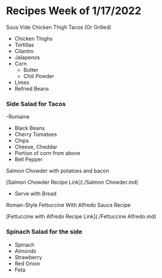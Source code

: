 # Recipes Week of 1/17/2022

Sous Vide Chicken Thigh Tacos (Or Grilled)

-   Chicken Thighs
-   Tortillas
-   Cilantro
-   Jalapenos
-   Corn
    -   Butter
    -   Chili Powder
-   Limes
-   Refried Beans

### Side Salad for Tacos

-Romaine
-   Black Beans
-   Cherry Tomatoes
-   Chips
-   Cheese, Cheddar
-   Portion of corn from above
-   Bell Pepper

Salmon Chowder with potatoes and bacon

[Salmon Chowder Recipe Link](./Salmon Chowder.md)

-   Serve with Bread

Roman-Style Fettuccine With Alfredo Sauce Recipe

[Fettuccine with Alfredo Recipe Link](./Fettuccine Alfredo.md)

### Spinach Salad for the side

-   Spinach
-   Almonds
-   Strawberry
-   Red Onion
-   Feta